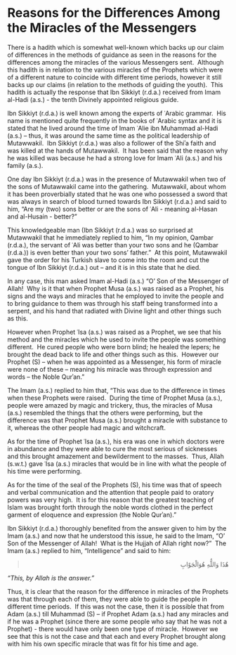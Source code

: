 Reasons for the Differences Among the Miracles of the Messengers
================================================================

There is a hadith which is somewhat well-known which backs up our claim
of differences in the methods of guidance as seen in the reasons for the
differences among the miracles of the various Messengers sent.  Although
this hadith is in relation to the various miracles of the Prophets which
were of a different nature to coincide with different time periods,
however it still backs up our claims (in relation to the methods of
guiding the youth).  This hadith is actually the response that Ibn
Sikkiyt (r.d.a.) received from Imam al-Hadi (a.s.) - the tenth Divinely
appointed religious guide. 

Ibn Sikkiyt (r.d.a.) is well known among the experts of ʿArabic
grammar.  His name is mentioned quite frequently in the books of ʿArabic
syntax and it is stated that he lived around the time of Imam ʿAlie ibn
Muhammad al-Hadi (a.s.) – thus, it was around the same time as the
political leadership of Mutawwakil.  Ibn Sikkiyt (r.d.a.) was also a
follower of the Shiʾa faith and was killed at the hands of Mutawwakil. 
It has been said that the reason why he was killed was because he had a
strong love for Imam ʿAli (a.s.) and his family (a.s.).

One day Ibn Sikkiyt (r.d.a.) was in the presence of Mutawwakil when two
of the sons of Mutawwakil came into the gathering.  Mutawwakil, about
whom it has been proverbially stated that he was one who possessed a
sword that was always in search of blood turned towards Ibn Sikkiyt
(r.d.a.) and said to him, “Are my (two) sons better or are the sons of
ʿAli - meaning al-Hasan and al-Husain - better?” 

This knowledgeable man (Ibn Sikkiyt (r.d.a.) was so surprised at
Mutawwakil that he immediately replied to him, “In my opinion, Qambar
(r.d.a.), the servant of ʿAli was better than your two sons and he
(Qambar (r.d.a.)) is even better than your two sons’ father.”  At this
point, Mutawwakil gave the order for his Turkish slave to come into the
room and cut the tongue of Ibn Sikkiyt (r.d.a.) out – and it is in this
state that he died.

In any case, this man asked Imam al-Hadi (a.s.) “O’ Son of the Messenger
of Allah!  Why is it that when Prophet Musa (a.s.) was raised as a
Prophet, his signs and the ways and miracles that he employed to invite
the people and to bring guidance to them was through his staff being
transformed into a serpent, and his hand that radiated with Divine light
and other things such as this. 

However when Prophet ʿIsa (a.s.) was raised as a Prophet, we see that
his method and the miracles which he used to invite the people was
something different.  He cured people who were born blind; he healed the
lepers; he brought the dead back to life and other things such as this. 
However our Prophet (S) – when he was appointed as a Messenger, his form
of miracle were none of these – meaning his miracle was through
expression and words – the Noble Qurʾan.”

The Imam (a.s.) replied to him that, “This was due to the difference in
times when these Prophets were raised.  During the time of Prophet Musa
(a.s.), people were amazed by magic and trickery, thus, the miracles of
Musa (a.s.) resembled the things that the others were performing, but
the difference was that Prophet Musa (a.s.) brought a miracle with
substance to it, whereas the other people had magic and witchcraft. 

As for the time of Prophet ʿIsa (a.s.), his era was one in which doctors
were in abundance and they were able to cure the most serious of
sicknesses and this brought amazement and bewilderment to the masses. 
Thus, Allah (s.w.t.) gave ʿIsa (a.s.) miracles that would be in line
with what the people of his time were performing. 

As for the time of the seal of the Prophets (S), his time was that of
speech and verbal communication and the attention that people paid to
oratory powers was very high.  It is for this reason that the greatest
teaching of Islam was brought forth through the noble words clothed in
the perfect garment of eloquence and expression (the Noble Qurʾan).”

Ibn Sikkiyt (r.d.a.) thoroughly benefited from the answer given to him
by the Imam (a.s.) and now that he understood this issue, he said to the
Imam, “O’ Son of the Messenger of Allah!  What is the Hujjah of Allah
right now?”  The Imam (a.s.) replied to him, “Intelligence” and said to
him:

<blockquote dir="rtl">
  <p>
هٌذَا وَاللٌّهِ هُوَالْجَوٌابِ
  </p>
</blockquote>

*“This, by Allah is the answer.”*

Thus, it is clear that the reason for the difference in miracles of the
Prophets was that through each of them, they were able to guide the
people in different time periods.  If this was not the case, then it is
possible that from Adam (a.s.) till Muhammad (S) – if Prophet Adam
(a.s.) had any miracles and if he was a Prophet (since there are some
people who say that he was not a Prophet) - there would have only been
one type of miracle.  However we see that this is not the case and that
each and every Prophet brought along with him his own specific miracle
that was fit for his time and age.


